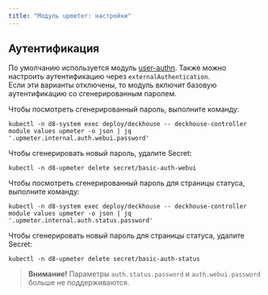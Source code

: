 ```yaml
---
title: "Модуль upmeter: настройки"
---
```


<!-- SCHEMA -->

## Аутентификация

По умолчанию используется модуль [user-authn](/documentation/v1/modules/150-user-authn/). Также можно настроить аутентификацию через `externalAuthentication`.  
Если эти варианты отключены, то модуль включит базовую аутентификацию со сгенерированным паролем.

Чтобы посмотреть сгенерированный пароль, выполните команду:

```shell
kubectl -n d8-system exec deploy/deckhouse -- deckhouse-controller module values upmeter -o json | jq '.upmeter.internal.auth.webui.password'
```

Чтобы сгенерировать новый пароль, удалите Secret:

```shell
kubectl -n d8-upmeter delete secret/basic-auth-webui
```

Чтобы посмотреть сгенерированный пароль для страницы статуса, выполните команду:

```shell
kubectl -n d8-system exec deploy/deckhouse -- deckhouse-controller module values upmeter -o json | jq '.upmeter.internal.auth.status.password'
```

Чтобы сгенерировать новый пароль для страницы статуса, удалите Secret:

```shell
kubectl -n d8-upmeter delete secret/basic-auth-status
```

> **Внимание!** Параметры `auth.status.password` и `auth.webui.password` больше не поддерживаются.
